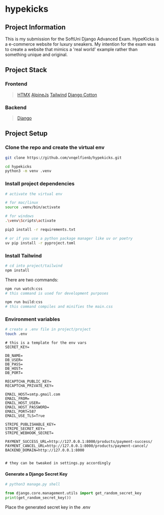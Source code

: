 # hypekicks

## Project Information
This is my submission for the SoftUni Django Advanced Exam.
HypeKicks is a e-commerce website for luxury sneakers.
My intention for the exam was to create a website that mimics a 'real world' example rather than something unique and original.

## Project Stack
### Frontend
> [HTMX](https://htmx.org/)
> [AlpineJs](https://alpinejs.dev/)
> [Tailwind](https://tailwindcss.com)
> [Django Cotton](https://django-cotton.com/)

### Backend
> [Django](https://www.djangoproject.com/)


## Project Setup

### Clone the repo and create the virtual env
```bash
git clone https://github.com/vnqelfienb/hypekicks.git
```

```bash
cd hypekicks
python3 -m venv .venv
```

### Install project dependencies

```bash
# activate the virtual env

# for mac/linux
source .venv/bin/activate

# for windows
.\venv\Scripts\activate

pip3 install -r requirements.txt

# or if you use a python package manager like uv or poetry
uv pip install -r pyproject.toml 
```

### Install Tailwind

```bash
# cd into project/tailwind
npm install
```
There are two commands:
```bash
npm run watch:css
# this command is used for development purposes

npm run build:css
# this command compiles and minifies the main.css
```

### Environment variables
```bash
# create a .env file in project/project
touch .env
```

```env
# this is a template for the env vars
SECRET_KEY=

DB_NAME=
DB_USER=
DB_PASS=
DB_HOST=
DB_PORT=

RECAPTCHA_PUBLIC_KEY=
RECAPTCHA_PRIVATE_KEY=

EMAIL_HOST=smtp.gmail.com
EMAIL_FROM=
EMAIL_HOST_USER=
EMAIL_HOST_PASSWORD=
EMAIL_PORT=587
EMAIL_USE_TLS=True

STRIPE_PUBLISHABLE_KEY=
STRIPE_SECRET_KEY=
STRIPE_WEBHOOK_SECRET=

PAYMENT_SUCCESS_URL=http://127.0.0.1:8000/products/payment-success/
PAYMENT_CANCEL_URL=http://127.0.0.1:8000/products/payment-cancel/
BACKEND_DOMAIN=http://127.0.0.1:8000


# they can be tweaked in settings.py accordingly
```

#### Generate a Django Secret Key
```python
# python3 manage.py shell

from django.core.management.utils import get_random_secret_key
print(get_random_secret_key())
```
Place the generated secret key in the .env
